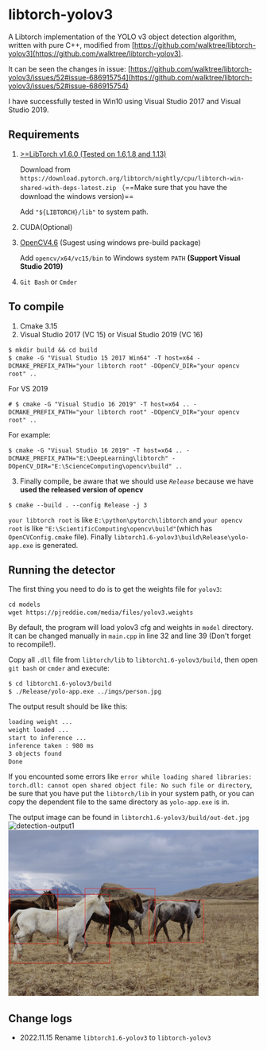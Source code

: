 # libtorch-yolov3
A Libtorch implementation of the YOLO v3 object detection algorithm, written with pure C++, modified from [https://github.com/walktree/libtorch-yolov3](https://github.com/walktree/libtorch-yolov3). 

It can be seen the changes in issue: [https://github.com/walktree/libtorch-yolov3/issues/52#issue-686915754](https://github.com/walktree/libtorch-yolov3/issues/52#issue-686915754) 

I have successfully tested in Win10 using Visual Studio 2017 and Visual Studio 2019.

## Requirements
1. [>=LibTorch v1.6.0 (Tested on 1.6,1.8 and 1.13)](https://pytorch.org/cppdocs/installing.html)

    Download from `https://download.pytorch.org/libtorch/nightly/cpu/libtorch-win-shared-with-deps-latest.zip` （==Make sure that you have the download the windows version)==

    Add `"${LIBTORCH}/lib"` to system path.
2. CUDA(Optional)
3. [OpenCV4.6](https://github.com/opencv/opencv/releases/tag/4.6.0) (Sugest using windows pre-build package)
    
    Add `opencv/x64/vc15/bin` to Windows system `PATH` **(Support Visual Studio 2019)**
4. `Git Bash` or `Cmder`

## To compile
1. Cmake 3.15
2. Visual Studio 2017 (VC 15) or Visual Studio 2019 (VC 16)


```
$ mkdir build && cd build
$ cmake -G "Visual Studio 15 2017 Win64" -T host=x64 -DCMAKE_PREFIX_PATH="your libtorch root" -DOpenCV_DIR="your opencv root" ..
```
For VS 2019
```
# $ cmake -G "Visual Studio 16 2019" -T host=x64 .. -DCMAKE_PREFIX_PATH="your libtorch root" -DOpenCV_DIR="your opencv root" ..
```
For example:
```
$ cmake -G "Visual Studio 16 2019" -T host=x64 .. -DCMAKE_PREFIX_PATH="E:\DeepLearning\libtorch" -DOpenCV_DIR="E:\ScienceComputing\opencv\build" ..
```

3. Finally compile, be aware that we should use *`Release`* because we have **used the released version of opencv**
```
$ cmake --build . --config Release -j 3
```
`your libtorch root` is like `E:\python\pytorch\libtorch` and `your opencv root` is like `"E:\ScientificComputing\opencv\build"`(which has `OpenCVConfig.cmake` file). Finally `libtorch1.6-yolov3\build\Release\yolo-app.exe` is generated.

## Running the detector

The first thing you need to do is to get the weights file for `yolov3`:

```
cd models
wget https://pjreddie.com/media/files/yolov3.weights 
```
By default, the program will load yolov3 cfg and weights in `model` directory. It can be changed manually in `main.cpp` in line 32 and line 39 (Don't forget to recompile!).

Copy all `.dll` file from `libtorch/lib` to `libtorch1.6-yolov3/build`, then open `git bash`  or `cmder` and execute:
```
$ cd libtorch1.6-yolov3/build
$ ./Release/yolo-app.exe ../imgs/person.jpg
```
The output result should be like this:
```
loading weight ...
weight loaded ...
start to inference ...
inference taken : 980 ms
3 objects found
Done
```
If you encounted some errors like `error while loading shared libraries: torch.dll: cannot open shared object file: No such file or directory`, be sure that you have put the `libtorch/lib` in your system path, or you can copy the dependent file to the same directory as `yolo-app.exe` is in.

The output image can be found in `libtorch1.6-yolov3/build/out-det.jpg`
![detection-output1](imgs/out-det.jpg)
![detection-output2](imgs/out-det-2.jpg)

## Change logs
- 2022.11.15 Rename `libtorch1.6-yolov3` to `libtorch-yolov3`